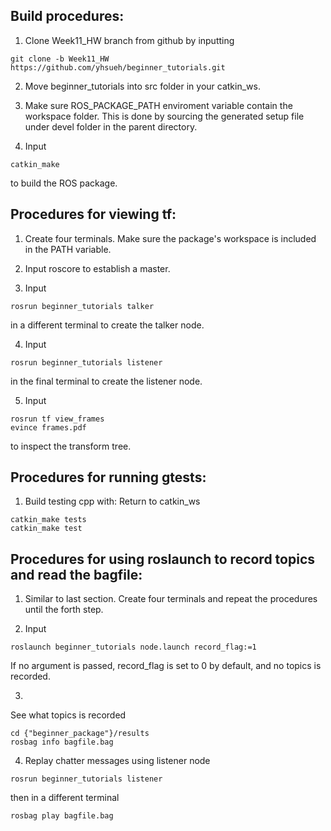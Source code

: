 ## Build procedures:
1. Clone Week11_HW branch from github by inputting
```
git clone -b Week11_HW https://github.com/yhsueh/beginner_tutorials.git
```

2. Move beginner_tutorials into src folder in your catkin_ws.

2. Make sure ROS_PACKAGE_PATH enviroment variable contain the workspace folder. This is done by sourcing the generated setup file under devel folder in the parent directory.

3. Input 
```
catkin_make
```
to build the ROS package.

## Procedures for viewing tf:
1. Create four terminals. Make sure the package's workspace is included in the PATH variable.

2. Input roscore to establish a master.

3. Input 
```
rosrun beginner_tutorials talker
```
in a different terminal to create the talker node.

4. Input 
```
rosrun beginner_tutorials listener
```
in the final terminal to create the listener node.

5. Input
```
rosrun tf view_frames
evince frames.pdf
```
to inspect the transform tree.

## Procedures for running gtests:
1. Build testing cpp with:
Return to catkin_ws
```
catkin_make tests
catkin_make test
```

## Procedures for using roslaunch to record topics and read the bagfile:
1. Similar to last section. Create four terminals and repeat the procedures until the forth step.

2. Input
```
roslaunch beginner_tutorials node.launch record_flag:=1
```
If no argument is passed, record_flag is set to 0 by default, and no topics is recorded.

3. 
See what topics is recorded
```
cd {"beginner_package"}/results
rosbag info bagfile.bag
```

4. Replay chatter messages using listener node
```
rosrun beginner_tutorials listener

```
then in a different terminal
```
rosbag play bagfile.bag
```


